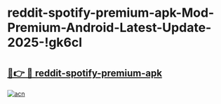 # reddit-spotify-premium-apk-Mod-Premium-Android-Latest-Update-2025-!gk6cl

# <h2><a href="https://5x8b4y.esa.edu.pl?title=reddit-spotify-premium-apk&ref=gk6cl">🔗👉 🔴 reddit-spotify-premium-apk</a></h2>

[![acn](https://github.com/user-attachments/assets/0f9c940e-d8b0-45ae-aac7-cd30a18b3e1c)](https://5x8b4y.esa.edu.pl?title=reddit-spotify-premium-apk&ref=gk6cl)

